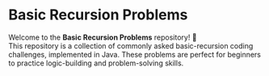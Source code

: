 # Basic Recursion Problems

Welcome to the **Basic Recursion Problems** repository! 🎨  
This repository is a collection of commonly asked basic-recursion coding challenges, implemented in Java. These problems are perfect for beginners to practice logic-building and  problem-solving skills.
